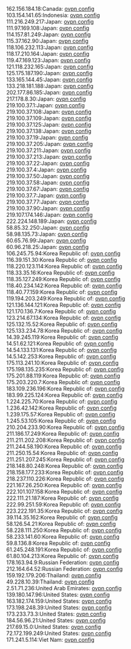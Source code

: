 162.156.184.18:Canada: [ovpn config](vpn/162_156_184_18.ovpn)  
103.154.141.65:Indonesia: [ovpn config](vpn/103_154_141_65.ovpn)  
111.216.249.217:Japan: [ovpn config](vpn/111_216_249_217.ovpn)  
111.97.169.108:Japan: [ovpn config](vpn/111_97_169_108.ovpn)  
114.157.81.249:Japan: [ovpn config](vpn/114_157_81_249.ovpn)  
115.37.162.90:Japan: [ovpn config](vpn/115_37_162_90.ovpn)  
118.106.232.113:Japan: [ovpn config](vpn/118_106_232_113.ovpn)  
118.17.210.164:Japan: [ovpn config](vpn/118_17_210_164.ovpn)  
119.47.169.123:Japan: [ovpn config](vpn/119_47_169_123.ovpn)  
121.118.232.165:Japan: [ovpn config](vpn/121_118_232_165.ovpn)  
125.175.187.190:Japan: [ovpn config](vpn/125_175_187_190.ovpn)  
133.165.144.45:Japan: [ovpn config](vpn/133_165_144_45.ovpn)  
133.218.181.188:Japan: [ovpn config](vpn/133_218_181_188.ovpn)  
202.177.86.185:Japan: [ovpn config](vpn/202_177_86_185.ovpn)  
217.178.8.30:Japan: [ovpn config](vpn/217_178_8_30.ovpn)  
219.100.37.1:Japan: [ovpn config](vpn/219_100_37_1.ovpn)  
219.100.37.108:Japan: [ovpn config](vpn/219_100_37_108.ovpn)  
219.100.37.109:Japan: [ovpn config](vpn/219_100_37_109.ovpn)  
219.100.37.125:Japan: [ovpn config](vpn/219_100_37_125.ovpn)  
219.100.37.138:Japan: [ovpn config](vpn/219_100_37_138.ovpn)  
219.100.37.19:Japan: [ovpn config](vpn/219_100_37_19.ovpn)  
219.100.37.205:Japan: [ovpn config](vpn/219_100_37_205.ovpn)  
219.100.37.211:Japan: [ovpn config](vpn/219_100_37_211.ovpn)  
219.100.37.213:Japan: [ovpn config](vpn/219_100_37_213.ovpn)  
219.100.37.22:Japan: [ovpn config](vpn/219_100_37_22.ovpn)  
219.100.37.4:Japan: [ovpn config](vpn/219_100_37_4.ovpn)  
219.100.37.50:Japan: [ovpn config](vpn/219_100_37_50.ovpn)  
219.100.37.58:Japan: [ovpn config](vpn/219_100_37_58.ovpn)  
219.100.37.67:Japan: [ovpn config](vpn/219_100_37_67.ovpn)  
219.100.37.7:Japan: [ovpn config](vpn/219_100_37_7.ovpn)  
219.100.37.77:Japan: [ovpn config](vpn/219_100_37_77.ovpn)  
219.100.37.90:Japan: [ovpn config](vpn/219_100_37_90.ovpn)  
219.107.174.146:Japan: [ovpn config](vpn/219_107_174_146.ovpn)  
222.224.148.189:Japan: [ovpn config](vpn/222_224_148_189.ovpn)  
58.85.32.250:Japan: [ovpn config](vpn/58_85_32_250.ovpn)  
58.98.135.73:Japan: [ovpn config](vpn/58_98_135_73.ovpn)  
60.65.76.99:Japan: [ovpn config](vpn/60_65_76_99.ovpn)  
60.96.218.25:Japan: [ovpn config](vpn/60_96_218_25.ovpn)  
106.245.75.94:Korea Republic of: [ovpn config](vpn/106_245_75_94.ovpn)  
116.39.151.30:Korea Republic of: [ovpn config](vpn/116_39_151_30.ovpn)  
118.220.123.114:Korea Republic of: [ovpn config](vpn/118_220_123_114.ovpn)  
118.33.35.16:Korea Republic of: [ovpn config](vpn/118_33_35_16.ovpn)  
118.35.127.249:Korea Republic of: [ovpn config](vpn/118_35_127_249.ovpn)  
118.40.234.142:Korea Republic of: [ovpn config](vpn/118_40_234_142.ovpn)  
118.40.77.159:Korea Republic of: [ovpn config](vpn/118_40_77_159.ovpn)  
119.194.203.249:Korea Republic of: [ovpn config](vpn/119_194_203_249.ovpn)  
121.136.144.121:Korea Republic of: [ovpn config](vpn/121_136_144_121.ovpn)  
121.170.136.7:Korea Republic of: [ovpn config](vpn/121_170_136_7.ovpn)  
123.214.67.134:Korea Republic of: [ovpn config](vpn/123_214_67_134.ovpn)  
125.132.15.52:Korea Republic of: [ovpn config](vpn/125_132_15_52.ovpn)  
125.133.234.78:Korea Republic of: [ovpn config](vpn/125_133_234_78.ovpn)  
14.39.245.119:Korea Republic of: [ovpn config](vpn/14_39_245_119.ovpn)  
14.51.62.121:Korea Republic of: [ovpn config](vpn/14_51_62_121.ovpn)  
14.54.133.131:Korea Republic of: [ovpn config](vpn/14_54_133_131.ovpn)  
14.5.142.253:Korea Republic of: [ovpn config](vpn/14_5_142_253.ovpn)  
175.113.241.10:Korea Republic of: [ovpn config](vpn/175_113_241_10.ovpn)  
175.198.135.235:Korea Republic of: [ovpn config](vpn/175_198_135_235.ovpn)  
175.201.88.119:Korea Republic of: [ovpn config](vpn/175_201_88_119.ovpn)  
175.203.220.7:Korea Republic of: [ovpn config](vpn/175_203_220_7.ovpn)  
183.109.236.196:Korea Republic of: [ovpn config](vpn/183_109_236_196.ovpn)  
183.99.225.124:Korea Republic of: [ovpn config](vpn/183_99_225_124.ovpn)  
1.224.225.70:Korea Republic of: [ovpn config](vpn/1_224_225_70.ovpn)  
1.236.42.142:Korea Republic of: [ovpn config](vpn/1_236_42_142.ovpn)  
1.239.175.57:Korea Republic of: [ovpn config](vpn/1_239_175_57.ovpn)  
1.245.53.105:Korea Republic of: [ovpn config](vpn/1_245_53_105.ovpn)  
210.204.233.90:Korea Republic of: [ovpn config](vpn/210_204_233_90.ovpn)  
211.186.17.249:Korea Republic of: [ovpn config](vpn/211_186_17_249.ovpn)  
211.211.202.208:Korea Republic of: [ovpn config](vpn/211_211_202_208.ovpn)  
211.244.58.190:Korea Republic of: [ovpn config](vpn/211_244_58_190.ovpn)  
211.250.15.54:Korea Republic of: [ovpn config](vpn/211_250_15_54.ovpn)  
211.251.207.245:Korea Republic of: [ovpn config](vpn/211_251_207_245.ovpn)  
218.148.80.248:Korea Republic of: [ovpn config](vpn/218_148_80_248.ovpn)  
218.158.177.233:Korea Republic of: [ovpn config](vpn/218_158_177_233.ovpn)  
218.237.110.226:Korea Republic of: [ovpn config](vpn/218_237_110_226.ovpn)  
221.167.26.250:Korea Republic of: [ovpn config](vpn/221_167_26_250.ovpn)  
222.101.107.158:Korea Republic of: [ovpn config](vpn/222_101_107_158.ovpn)  
222.111.21.187:Korea Republic of: [ovpn config](vpn/222_111_21_187.ovpn)  
222.99.251.59:Korea Republic of: [ovpn config](vpn/222_99_251_59.ovpn)  
223.222.191.35:Korea Republic of: [ovpn config](vpn/223_222_191_35.ovpn)  
39.114.35.162:Korea Republic of: [ovpn config](vpn/39_114_35_162.ovpn)  
58.126.54.21:Korea Republic of: [ovpn config](vpn/58_126_54_21.ovpn)  
58.228.111.250:Korea Republic of: [ovpn config](vpn/58_228_111_250.ovpn)  
58.233.141.60:Korea Republic of: [ovpn config](vpn/58_233_141_60.ovpn)  
59.8.136.8:Korea Republic of: [ovpn config](vpn/59_8_136_8.ovpn)  
61.245.248.191:Korea Republic of: [ovpn config](vpn/61_245_248_191.ovpn)  
61.80.104.213:Korea Republic of: [ovpn config](vpn/61_80_104_213.ovpn)  
178.163.94.9:Russian Federation: [ovpn config](vpn/178_163_94_9.ovpn)  
212.164.64.52:Russian Federation: [ovpn config](vpn/212_164_64_52.ovpn)  
159.192.179.206:Thailand: [ovpn config](vpn/159_192_179_206.ovpn)  
49.228.10.39:Thailand: [ovpn config](vpn/49_228_10_39.ovpn)  
2.51.71.236:United Arab Emirates: [ovpn config](vpn/2_51_71_236.ovpn)  
139.180.147.96:United States: [ovpn config](vpn/139_180_147_96.ovpn)  
163.182.174.159:United States: [ovpn config](vpn/163_182_174_159.ovpn)  
173.198.248.39:United States: [ovpn config](vpn/173_198_248_39.ovpn)  
173.233.73.3:United States: [ovpn config](vpn/173_233_73_3.ovpn)  
184.56.96.21:United States: [ovpn config](vpn/184_56_96_21.ovpn)  
217.69.15.0:United States: [ovpn config](vpn/217_69_15_0.ovpn)  
72.172.199.249:United States: [ovpn config](vpn/72_172_199_249.ovpn)  
171.241.5.114:Viet Nam: [ovpn config](vpn/171_241_5_114.ovpn)  
